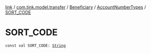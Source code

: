[link](../../../index.md) / [com.tink.model.transfer](../../index.md) / [Beneficiary](../index.md) / [AccountNumberTypes](index.md) / [SORT_CODE](./-s-o-r-t_-c-o-d-e.md)

# SORT_CODE

`const val SORT_CODE: `[`String`](https://kotlinlang.org/api/latest/jvm/stdlib/kotlin/-string/index.html)
